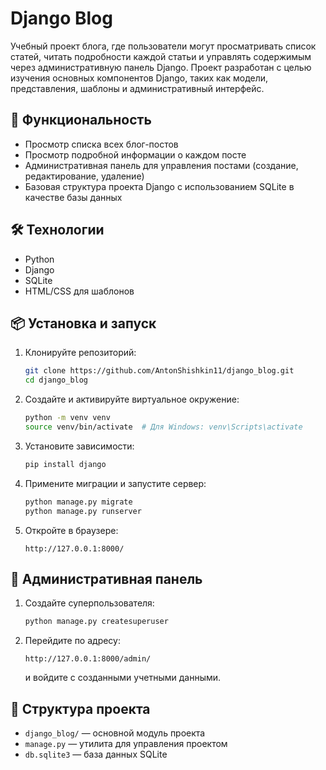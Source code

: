 # Django Blog

Учебный проект блога, где пользователи могут просматривать список статей, читать подробности каждой статьи и управлять содержимым через административную панель Django. Проект разработан с целью изучения основных компонентов Django, таких как модели, представления, шаблоны и административный интерфейс.

## 🚀 Функциональность

- Просмотр списка всех блог-постов
- Просмотр подробной информации о каждом посте
- Административная панель для управления постами (создание, редактирование, удаление)
- Базовая структура проекта Django с использованием SQLite в качестве базы данных

## 🛠️ Технологии

- Python 
- Django 
- SQLite
- HTML/CSS для шаблонов

## 📦 Установка и запуск

1. Клонируйте репозиторий:

    ```bash
    git clone https://github.com/AntonShishkin11/django_blog.git
    cd django_blog
    ```

2. Создайте и активируйте виртуальное окружение:

    ```bash
    python -m venv venv
    source venv/bin/activate  # Для Windows: venv\Scripts\activate
    ```

3. Установите зависимости:

    ```bash
    pip install django
    ```

4. Примените миграции и запустите сервер:

    ```bash
    python manage.py migrate
    python manage.py runserver
    ```

5. Откройте в браузере:

    ```
    http://127.0.0.1:8000/
    ```

## 🔐 Административная панель

1. Создайте суперпользователя:

    ```bash
    python manage.py createsuperuser
    ```

2. Перейдите по адресу:

    ```
    http://127.0.0.1:8000/admin/
    ```

    и войдите с созданными учетными данными.

## 📁 Структура проекта

- `django_blog/` — основной модуль проекта
- `manage.py` — утилита для управления проектом
- `db.sqlite3` — база данных SQLite
